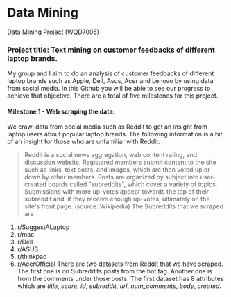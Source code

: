 # Data Mining
Data Mining Project (WQD7005)

### Project title: Text mining on customer feedbacks of different laptop brands.

My group and I aim to do an analysis of customer feedbacks of different laptop brands such as Apple, Dell, Asus, Acer and Lenovo by using data from social media. In this Github you will be able to see our progress to achieve that objective. There are a total of five milestones for this project.

#### Milestone 1 - Web scraping the data:

We crawl data from social media such as Reddit to get an insight from laptop users about popular laptop brands. The following information is a bit of an insight for those who are unfamiliar with Reddit:
> Reddit is a social news aggregation, web content rating, and discussion website. Registered members submit content to the site such as links, text posts, and images, which are then voted up or down by other members. Posts are organized by subject into user-created boards called "subreddits", which cover a variety of topics. Submissions with more up-votes appear towards the top of their subreddit and, if they receive enough up-votes, ultimately on the site's front page. (source: Wikipedia)
The Subreddits that we scraped are
  1) r/SuggestALaptop
  2) r/mac
  3) r/Dell
  4) r/ASUS
  5) r/thinkpad
  6) r/AcerOfficial
There are two datasets from Reddit that we have scraped. The first one is on Subreddits posts from the hot tag. Another one is from the comments under those posts. The first dataset has 8 attributes which are *title*, *score*, *id*, *subreddit*, *url*, *num_comments*, *body*, *created*.

